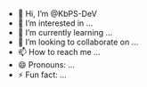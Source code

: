 - 👋 Hi, I’m @KbPS-DeV
- 👀 I’m interested in ...
- 🌱 I’m currently learning ...
- 💞️ I’m looking to collaborate on ...
- 📫 How to reach me ...
- 😄 Pronouns: ...
- ⚡ Fun fact: ...

<!---
KbPS-DeV/KbPS-DeV is a ✨ special ✨ repository because its `README.md` (this file) appears on your GitHub profile.
You can click the Preview link to take a look at your changes.
--->
